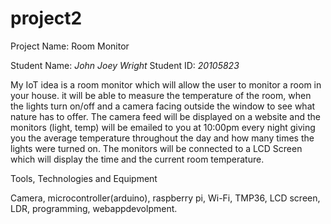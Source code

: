 # project2
Project Name: Room Monitor

Student Name: *John Joey Wright*   Student ID: *20105823*

  My IoT idea is a room monitor which will allow the user to monitor a room in your house. it will be able to measure the temperature of the room, when the lights turn on/off and a camera facing outside the window to see what nature has to offer. The camera feed will be displayed on a website and the monitors (light, temp) will be emailed to you at 10:00pm every night giving you the average temperature throughout the day and how many times the lights were turned on. The monitors will be connected to a LCD Screen which will display the time and the current room temperature.

Tools, Technologies and Equipment

  Camera, microcontroller(arduino), raspberry pi, Wi-Fi, TMP36, LCD screen, LDR, programming, webappdevolpment.

